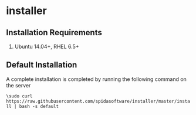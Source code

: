 # installer

Installation Requirements
----------

1. Ubuntu 14.04+, RHEL 6.5+


Default Installation
-------------------

A complete installation is completed by running the following command on the server

`\sudo curl https://raw.githubusercontent.com/spidasoftware/installer/master/install | bash -s default`

